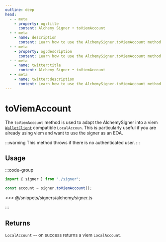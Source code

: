 ```yaml
---
outline: deep
head:
  - - meta
    - property: og:title
      content: Alchemy Signer • toViemAccount
  - - meta
    - name: description
      content: Learn how to use the AlchemySigner.toViemAccount method
  - - meta
    - property: og:description
      content: Learn how to use the AlchemySigner.toViemAccount method
  - - meta
    - name: twitter:title
      content: Alchemy Signer • toViemAccount
  - - meta
    - name: twitter:description
      content: Learn how to use the AlchemySigner.toViemAccount method
---
```


# toViemAccount

The `toViemAccount` method is used to adapt the AlchemySigner into a viem [`WalletClient`](https://viem.sh/docs/clients/wallet#local-accounts-private-key-mnemonic-etc) compatible `LocalAccoun`. This is particularly useful if you are already using viem and want to use the signer as an EOA.

:::warning
This method throws if there is no authenticated user.
:::

## Usage

:::code-group

```ts
import { signer } from "./signer";

const account = signer.toViemAccount();
```

<<< @/snippets/signers/alchemy/signer.ts

:::

## Returns

`LocalAccount` -- on success returns a viem `LocalAccount`.
